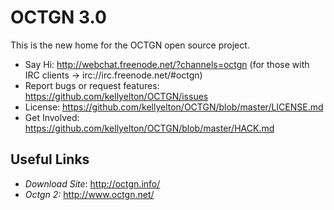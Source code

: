 OCTGN 3.0
=================================================
This is the new home for the OCTGN open source project.

* Say Hi: http://webchat.freenode.net/?channels=octgn (for those with IRC clients -> irc://irc.freenode.net/#octgn)
* Report bugs or request features: https://github.com/kellyelton/OCTGN/issues
* License: https://github.com/kellyelton/OCTGN/blob/master/LICENSE.md
* Get Involved: https://github.com/kellyelton/OCTGN/blob/master/HACK.md

Useful Links
-------------------------------------------------
* *Download Site*: http://octgn.info/
* *Octgn 2:* http://www.octgn.net/
